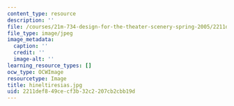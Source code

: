 ```yaml
---
content_type: resource
description: ''
file: /courses/21m-734-design-for-the-theater-scenery-spring-2005/2211def849cecf3b32c2207cb2cbb19d_hineltiresias.jpg
file_type: image/jpeg
image_metadata:
  caption: ''
  credit: ''
  image-alt: ''
learning_resource_types: []
ocw_type: OCWImage
resourcetype: Image
title: hineltiresias.jpg
uid: 2211def8-49ce-cf3b-32c2-207cb2cbb19d
---
```

